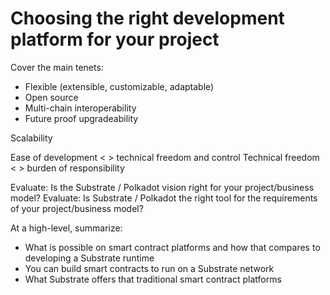 # Choosing the right development platform for your project

Cover the main tenets:

* Flexible (extensible, customizable, adaptable)
* Open source
* Multi-chain interoperability
* Future proof upgradeability

Scalability

Ease of development < > technical freedom and control
Technical freedom < > burden of responsibility

Evaluate: Is the Substrate / Polkadot vision right for your project/business model?
Evaluate: Is Substrate / Polkadot the right tool for the requirements of your project/business model?

At a high-level, summarize:

* What is possible on smart contract platforms and how that compares to developing a Substrate runtime
* You can build smart contracts to run on a Substrate network
* What Substrate offers that traditional smart contract platforms

